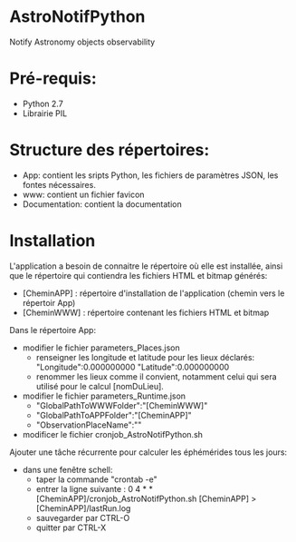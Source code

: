 # AstroNotifPython
Notify Astronomy objects observability

# Pré-requis:
 - Python 2.7
 - Librairie PIL

# Structure des répertoires:
 - App: contient les sripts Python, les fichiers de paramètres JSON, les fontes nécessaires.
 - www: contient un fichier favicon
 - Documentation: contient la documentation

# Installation
L'application a besoin de connaitre le répertoire où elle est installée, ainsi que le répertoire qui contiendra les fichiers HTML et bitmap générés:
 - [CheminAPP] : répertoire d'installation de l'application (chemin vers le répertoir App)
 - [CheminWWW] : répertoire contenant les fichiers HTML et bitmap

Dans le répertoire App:
 - modifier le fichier parameters_Places.json
   - renseigner les longitude et latitude pour les lieux déclarés:
      "Longitude":0.000000000
      "Latitude":0.000000000 
   - renommer les lieux comme il convient, notamment celui qui sera utilisé pour le calcul [nomDuLieu].
 - modifier le fichier parameters_Runtime.json
   - "GlobalPathToWWWFolder":"[CheminWWW]"
   - "GlobalPathToAPPFolder":"[CheminAPP]"
   - "ObservationPlaceName":"<nomDuLieu>"
 - modificer le fichier cronjob_AstroNotifPython.sh

Ajouter une tâche récurrente pour calculer les éphémérides tous les jours:
 - dans une fenêtre schell:
   - taper la commande "crontab -e"
   - entrer la ligne suivante :
        0 4 * * [CheminAPP]/cronjob_AstroNotifPython.sh [CheminAPP] > [CheminAPP]/lastRun.log
   - sauvegarder par CTRL-O
   - quitter par CTRL-X
  
